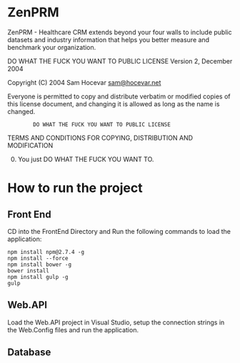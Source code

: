 # ZenPRM
ZenPRM - Healthcare CRM extends beyond your four walls to include public datasets and industry information that helps you better measure and benchmark your organization.


 DO WHAT THE FUCK YOU WANT TO PUBLIC LICENSE 
                    Version 2, December 2004 

 Copyright (C) 2004 Sam Hocevar <sam@hocevar.net> 

 Everyone is permitted to copy and distribute verbatim or modified 
 copies of this license document, and changing it is allowed as long 
 as the name is changed. 

            DO WHAT THE FUCK YOU WANT TO PUBLIC LICENSE 
   TERMS AND CONDITIONS FOR COPYING, DISTRIBUTION AND MODIFICATION 

  0. You just DO WHAT THE FUCK YOU WANT TO.


# How to run the project

## Front End
CD into the FrontEnd Directory and Run the following commands to load the application:
```
npm install npm@2.7.4 -g
npm install --force
npm install bower -g
bower install
npm install gulp -g
gulp
```

## Web.API

Load the Web.API project in Visual Studio, setup the connection strings in the Web.Config files and run the application.

## Database
